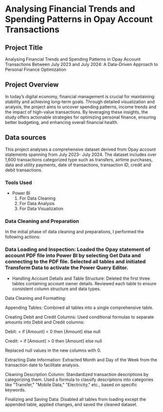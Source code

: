 # Analysing Financial Trends and Spending Patterns in Opay Account Transactions

## Project Title 

Analysing Financial Trends and Spending Patterns in Opay Account Transactions Between July 2023 and July 2024: A Data-Driven Approach to Personal Finance Optimization

## Project Overview 

In today’s digital economy, financial management is crucial for maintaining stability and achieving long-term goals. Through detailed visualization and analysis, the project aims to uncover spending patterns, income trends and the impact of high-value transactions. By leveraging these insights, the study offers actionable strategies for optimizing personal finance, ensuring better budgeting, and enhancing overall financial health.

## Data sources

This project analyses a comprehensive dataset derived from Opay account statements spanning from July 2023- July 2024. The dataset includes over 1,600 transactions categorized type such as transfers, airtime purchases, data and utility payments, date of transactions, transaction ID, credit and debit transactions.

### Tools Used
- Power BI 
   1. For Data Cleaning 
   2. For Data Analysis 
   3. For Data Visualization 

### Data Cleaning and Preparation

In the initial phase of data cleaning and preparations, I performed the following actions:

### Data Loading and Inspection: Loaded the Opay statement of account PDF file into Power BI by selecting Get Data and connecting to the PDF file. Selected all tables and initiated Transform Data to activate the Power Query Editor.

- Handling Account Details and Table Structure: Deleted the first three tables containing account owner details. Reviewed each table to ensure consistent column structure and data types.

Data Cleaning and Formatting:

Appending Tables: Combined all tables into a single comprehensive table.

Creating Debit and Credit Columns: Used conditional formulas to separate amounts into Debit and Credit columns:

Debit: = if [Amount] < 0 then [Amount] else null

Credit: = if [Amount] > 0 then [Amount] else null


Replaced null values in the new columns with 0.

Extracting Date Information: Extracted Month and Day of the Week from the transaction date to facilitate analysis.

Cleaning Description Column: Standardized transaction descriptions by categorizing them. Used a formula to classify descriptions into categories like "Transfer," "Mobile Data," "Electricity," etc., based on specific keywords.


Finalizing and Saving Data: Disabled all tables from loading except the appended table, applied changes, and saved the cleaned dataset.
